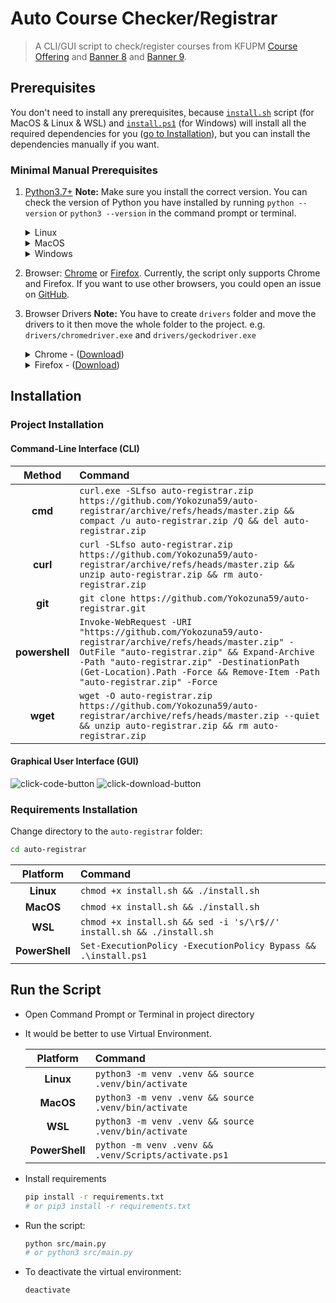 # Auto Course Checker/Registrar

> A CLI/GUI script to check/register courses from KFUPM [Course Offering](https:/registrar.kfupm.edu.sa/courses-classes/course-offering/) and [Banner 8](https://banner8-ssb.kfupm.edu.sa/PROD9/twbksite.P_DispSiteMap?menu_name_in=bmenu.P_MainMnu&depth_in=2&columns_in=3) and [Banner 9](https://banner9-registration.kfupm.edu.sa/StudentRegistrationSsb/ssb/registration/registration).

## Prerequisites

You don't need to install any prerequisites, because [`install.sh`](install.sh) script (for MacOS & Linux & WSL) and [`install.ps1`](install.ps1) (for Windows) will install all the required dependencies for you ([go to Installation](#installation)), but you can install the dependencies manually if you want.

### Minimal Manual Prerequisites

1. [Python3.7+](https://www.python.org/downloads/)
    **Note:** Make sure you install the correct version. You can check the version of Python you have installed by running `python --version` or `python3 --version` in the command prompt or terminal.

    <details close>
    <summary>Linux</summary>
    <table>
        <tr>
            <td><strong>Package Manager</strong></td>
            <td><strong>Distributions</strong></td>
            <td><strong>Command</strong></td>
            <strong></strong>
        </tr>
        <tr>
            <td>apk</td>
            <td>Alpine Linux</td>
            <td><code>sudo apk add --no-cache python3 py3-pip</code></td>
        </tr>
        <tr>
            <td>apt-get</td>
            <td>Debian, Ubuntu, Kali... etc</td>
            <td><code>sudo apt-get install python3 python3-pip</code></td>
        </tr>
        <tr>
            <td>dnf</td>
            <td>CentOS, Fedora, Oracle Linux... etc</td>
            <td><code>sudo dnf install python3 python3-pip</code></td>
        </tr>
        <tr>
            <td>pacman</td>
            <td>Arch Linux, Manjaro, Antergos... etc</td>
            <td><code>sudo pacman -S python python-pip</code></td>
        </tr>
        <tr>
            <td>yum</td>
            <td>CentOS, Fedora, Oracle Linux... etc</td>
            <td><code>sudo yum install python3 python3-pip</code></td>
        </tr>
        <tr>
            <td>zypper</td>
            <td>openSUSE, SUSE Linux... etc</td>
            <td><code>sudo zypper install python3 python3-pip</code></td>
        </tr>
    </table>
    </details>

    <details close>
    <summary>MacOS</summary>
    <table>
        <tr>
            <td><strong>Method</strong></td>
            <td><strong>Command</strong></td>
        </tr>
        <tr>
            <td>Official Python Website</td>
            <td><a href="https://www.python.org/downloads/macos">https://www.python.org/downloads/macos/</a></td>
        </tr>
        <tr>
            <td>brew</td>
            <td><code>brew install python</code></td>
        </tr>
        <tr>
            <td>MacPorts</td>
            <td><code>sudo port install python310</code></td>
        </tr>
    </table>
    </details>

    <details close>
    <summary>Windows</summary>
    <ul>
        <li>From the official <a href="https://www.python.org/downloads/windows/">Python website</a>
        <p><strong>Note:</strong> Make sure to select this option while installing from official website:<br>
        <img src="assets/windows-python-path.png" alt="windows-python-path"></p></li>
        <li>Using <a href="https://www.msys2.org/">MSYS2</a>: <code>pacman -S python3 python3-pip</code></li>
        <li>Using <a href="https://docs.microsoft.com/en-us/windows/wsl/">WSL</a>
            <table>
                <tr>
                    <td><strong>Package Manager</strong></td>
                    <td><strong>Distributions</strong></td>
                    <td><strong>Command</strong></td>
                    <strong></strong>
                </tr>
                <tr>
                    <td>apk</td>
                    <td>Alpine Linux</td>
                    <td><code>sudo apk add --no-cache python3 py3-pip</code></td>
                </tr>
                <tr>
                    <td>apt-get</td>
                    <td>Debian, Ubuntu, Kali... etc</td>
                    <td><code>sudo apt-get install python3 python3-pip</code></td>
                </tr>
                <tr>
                    <td>dnf</td>
                    <td>CentOS, Fedora, Oracle Linux... etc</td>
                    <td><code>sudo dnf install python3 python3-pip</code></td>
                </tr>
                <tr>
                    <td>pacman</td>
                    <td>Arch Linux, Manjaro, Antergos... etc</td>
                    <td><code>sudo pacman -S python python-pip</code></td>
                </tr>
                <tr>
                    <td>yum</td>
                    <td>CentOS, Fedora, Oracle Linux... etc</td>
                    <td><code>sudo yum install python3 python3-pip</code></td>
                </tr>
                <tr>
                    <td>zypper</td>
                    <td>openSUSE, SUSE Linux... etc</td>
                    <td><code>sudo zypper install python3 python3-pip</code></td>
                </tr>
            </table>
        </li>
    </ul>
    </details>

2. Browser: [Chrome](https://www.google.com/chrome/) or [Firefox](https://www.mozilla.org/en-US/firefox/new/).
    Currently, the script only supports Chrome and Firefox. If you want to use other browsers, you could open an issue on [GitHub](https://github.com/Yokozuna59/auto-registrar/issues).

3. Browser Drivers
    **Note:** You have to create `drivers` folder and move the drivers to it then move the whole folder to the project.
    e.g. `drivers/chromedriver.exe` and `drivers/geckodriver.exe`

    <details close>
    <summary>Chrome - (<a href="https://chromedriver.chromium.org/downloads">Download</a>)</summary>
        <p><strong>Note:</strong> Make sure you install the correct version. You can find the version of your chrome browser by searching <code>chrome://settings/help</code> in your chrome browser.</p>
        <img src="assets/chrome-version.png" alt="chrome-version">
    </details>

    <details close>
    <summary>Firefox - (<a href="https://github.com/mozilla/geckodriver/releases/latest">Download</a>)</summary>
        <p><strong>Note:</strong> Make sure you install the correct version. You can find the version of your firefox browser by searching <code>about:preferences#general</code> in your firefox browser and scroll down until you found <code>Firefox Updates</code>.</p>
        <img src="assets/firefox-version.png" alt="firefox-version"><br>
        <p>You can check what version works with your firefox driver through this website: <a href="https://firefox-source-docs.mozilla.org/testing/geckodriver/Support.html">https://firefox-source-docs.mozilla.org/testing/geckodriver/Support.html</a></p>
    </details>

## Installation

### Project Installation

#### Command-Line Interface (CLI)

| Method | Command |
|:------:|:--------|
| **cmd** | `curl.exe -SLfso auto-registrar.zip https://github.com/Yokozuna59/auto-registrar/archive/refs/heads/master.zip && compact /u auto-registrar.zip /Q && del auto-registrar.zip` |
| **curl** | `curl -SLfso auto-registrar.zip https://github.com/Yokozuna59/auto-registrar/archive/refs/heads/master.zip && unzip auto-registrar.zip && rm auto-registrar.zip` |
| **git** | `git clone https://github.com/Yokozuna59/auto-registrar.git` |
| **powershell** | `Invoke-WebRequest -URI "https://github.com/Yokozuna59/auto-registrar/archive/refs/heads/master.zip" -OutFile "auto-registrar.zip" && Expand-Archive -Path "auto-registrar.zip" -DestinationPath (Get-Location).Path -Force && Remove-Item -Path "auto-registrar.zip" -Force` |
| **wget** | `wget -O auto-registrar.zip https://github.com/Yokozuna59/auto-registrar/archive/refs/heads/master.zip --quiet && unzip auto-registrar.zip && rm auto-registrar.zip` |

#### Graphical User Interface (GUI)

<img src="assets/click-code-button.png" alt="click-code-button">

<img src="assets/click-download-button.png" alt="click-download-button">

### Requirements Installation

Change directory to the `auto-registrar` folder:

```bash
cd auto-registrar
```

| Platform | Command |
|:----------------:|:-------------------------------|
| **Linux** | `chmod +x install.sh && ./install.sh` |
| **MacOS** | `chmod +x install.sh && ./install.sh` |
| **WSL**   | `chmod +x install.sh && sed -i 's/\r$//' install.sh && ./install.sh` |
| **PowerShell** | `Set-ExecutionPolicy -ExecutionPolicy Bypass && .\install.ps1` |

## Run the Script

- Open Command Prompt or Terminal in project directory

- It would be better to use Virtual Environment.

    | Platform | Command |
    |:----------------:|:-------------------------------|
    | **Linux** | `python3 -m venv .venv && source .venv/bin/activate` |
    | **MacOS** | `python3 -m venv .venv && source .venv/bin/activate` |
    | **WSL**   | `python3 -m venv .venv && source .venv/bin/activate` |
    | **PowerShell** | `python -m venv .venv && .venv/Scripts/activate.ps1` |

- Install requirements

    ```bash
    pip install -r requirements.txt
    # or pip3 install -r requirements.txt
    ```

- Run the script:

    ```bash
    python src/main.py
    # or python3 src/main.py
    ```

- To deactivate the virtual environment:

    ```bash
    deactivate
    ```
